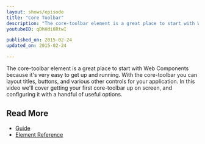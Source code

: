 ```yaml
---
layout: shows/episode
title: "Core Toolbar"
description: "The core-toolbar element is a great place to start with Web Components because it's very easy to get up and running. With the core-toolbar you can layout titles, buttons, and various other controls for your application. In this video we'll cover getting your first core-toolbar up on screen, and configuring it with a handful of useful options."
youtubeID: qDhHdi8RtwI

published_on: 2015-02-24
updated_on: 2015-02-24

---
```


The core-toolbar element is a great place to start with Web Components because it's very easy to get up and running. With the core-toolbar you can layout titles, buttons, and various other controls for your application. In this video we'll cover getting your first core-toolbar up on screen, and configuring it with a handful of useful options.

## Read More

- [Guide](https://www.polymer-project.org/0.5/docs/elements/layout-elements.html)
- [Element Reference](https://www.polymer-project.org/0.5/docs/elements/#core-toolbar)
